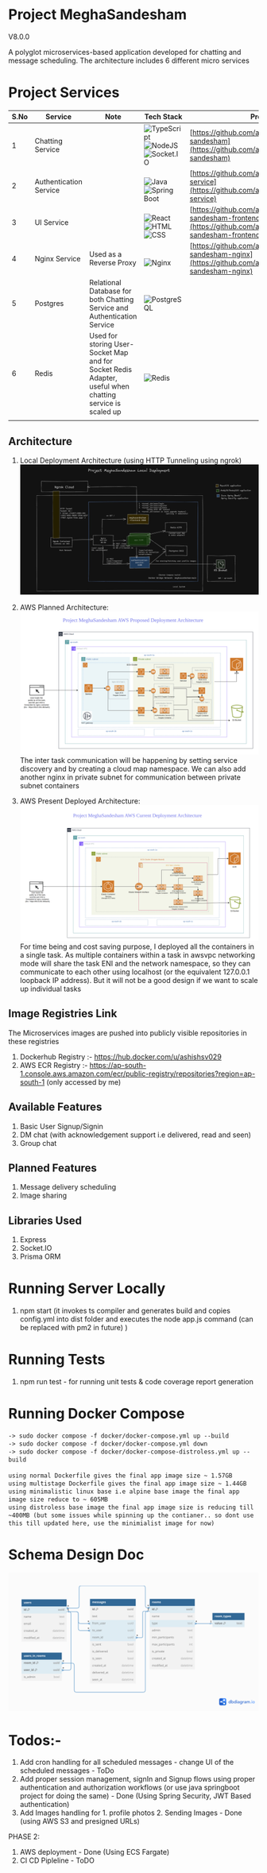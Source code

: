 # Project MeghaSandesham
V8.0.0

A polyglot microservices-based application developed for chatting and message scheduling. The architecture includes 6 different micro services 

# Project Services

| S.No | Service               | Note                                                                                                  | Tech Stack                                                         | Project Link                                                                                                      |
|------|-----------------------|-------------------------------------------------------------------------------------------------------|--------------------------------------------------------------------|------------------------------------------------------------------------------------------------------------------|
| 1    | Chatting Service      |                                                                                                       | ![TypeScript](https://img.shields.io/badge/-TypeScript-007ACC?style=flat&logo=typescript&logoColor=white)  ![NodeJS](https://img.shields.io/badge/-NodeJS-339933?style=flat&logo=node.js&logoColor=white) ![Socket.IO](https://img.shields.io/badge/-Socket.io-010101?style=flat&logo=socket.io&logoColor=white)  | [https://github.com/ashishsv029/megha-sandesham](https://github.com/ashishsv029/megha-sandesham)                  |
| 2    | Authentication Service|                                                                                                       | <br>![Java](https://img.shields.io/badge/-Java-007396?style=flat&logo=java&logoColor=white)<br>![Spring Boot](https://img.shields.io/badge/-Spring%20Boot-6DB33F?style=flat&logo=spring-boot&logoColor=white)             | [https://github.com/ashishsv029/authentication-service](https://github.com/ashishsv029/authentication-service)    |
| 3    | UI Service            |                                                                                                       | <br>![React](https://img.shields.io/badge/-React-61DAFB?style=flat&logo=react&logoColor=white)<br>![HTML](https://img.shields.io/badge/-HTML5-E34F26?style=flat&logo=html5&logoColor=white)<br>![CSS](https://img.shields.io/badge/-CSS3-1572B6?style=flat&logo=css3&logoColor=white) | [https://github.com/ashishsv029/megha-sandesham-frontend](https://github.com/ashishsv029/megha-sandesham-frontend)|
| 4    | Nginx Service         | Used as a Reverse Proxy                                                                               | <br>![Nginx](https://img.shields.io/badge/-Nginx-009639?style=flat&logo=nginx&logoColor=white)                                           | [https://github.com/ashishsv029/megha-sandesham-nginx](https://github.com/ashishsv029/megha-sandesham-nginx)      |
| 5    | Postgres              | Relational Database for both Chatting Service and Authentication Service                              | ![PostgreSQL](https://img.shields.io/badge/-PostgreSQL-336791?style=flat&logo=postgresql&logoColor=white)                                                                   |                                                                                                                  |
| 6    | Redis                 | Used for storing User-Socket Map and for Socket Redis Adapter, useful when chatting service is scaled up | <br>![Redis](https://img.shields.io/badge/-Redis-DC382D?style=flat&logo=redis&logoColor=white)                                                                    |                                                                                                                  |
                                                                         |


## Architecture
1. Local Deployment Architecture (using HTTP Tunneling using ngrok)
![MeghaSandeshaLocalDeploymentArchitecture](https://github.com/ashishsv029/megha-sandesham/blob/master/public/readme_images/MeghaSandeshamLocalDeployment.png)

2. AWS Planned Architecture:
![MeghaSandeshaPlannedDeploymentArchitecture](https://github.com/ashishsv029/megha-sandesham/blob/master/public/readme_images/MeghaSandeshamPropesdDeploymentArchitecture.png)
The inter task communication will be happening by setting service discovery and by creating a cloud map namespace. We can also add another nginx in private subnet for communication between private subnet containers

3. AWS Present Deployed Architecture:
![MeghaSandeshaCurrentDeploymentArchitecture](https://github.com/ashishsv029/megha-sandesham/blob/master/public/readme_images/MeghaSandeshamAWSCurrentArchitecture.png)
For time being and cost saving purpose, I deployed all the containers in a single task. As multiple containers within a task in awsvpc networking mode will share the task ENI and the network namespace, so they can communicate to each other using localhost (or the equivalent 127.0.0.1 loopback IP address). But it will not be a good design if we want to scale up individual tasks



## Image Registries Link
The Microservices images are pushed into publicly visible repositories in these registries

1. Dockerhub Registry :- https://hub.docker.com/u/ashishsv029
2. AWS ECR Registry :- https://ap-south-1.console.aws.amazon.com/ecr/public-registry/repositories?region=ap-south-1 (only accessed by me)

## Available Features
1. Basic User Signup/Signin
2. DM chat (with acknowledgement support i.e delivered, read and seen)
3. Group chat


## Planned Features
1. Message delivery scheduling
2. Image sharing


## Libraries Used
1. Express 
2. Socket.IO
3. Prisma ORM

# Running Server Locally
1. npm start (it invokes ts compiler and generates build and copies config.yml into dist folder and executes the node app.js command (can be replaced with pm2 in future) )

# Running Tests
1. npm run test - for running unit tests & code coverage report generation

# Running Docker Compose
    -> sudo docker compose -f docker/docker-compose.yml up --build
    -> sudo docker compose -f docker/docker-compose.yml down
    -> sudo docker compose -f docker/docker-compose-distroless.yml up --build

    using normal Dockerfile gives the final app image size ~ 1.57GB
    using multistage Dockerfile gives the final app image size ~ 1.44GB
    using minimalistic linux base i.e alpine base image the final app image size reduce to ~ 605MB
    using distroless base image the final app image size is reducing till ~400MB (but some issues while spinning up the contianer.. so dont use this till updated here, use the minimialist image for now)

# Schema Design Doc

![MeghaSandeshamSchemaDesign](https://github.com/ashishsv029/megha-sandesham/blob/master/public/readme_images/MeghaSandesham.png)


# Todos:-

1. Add cron handling for all scheduled messages - change UI of the scheduled messages -  ToDo
2. Add proper session management, signIn and Signup flows using proper authentication and authorization workflows (or use java springboot project for doing the same) - Done (Using Spring Security, JWT Based authentication)
4. Add Images handling for 1. profile photos 2. Sending Images - Done (using AWS S3 and presigned URLs)

PHASE 2:

1. AWS deployment - Done (Using ECS Fargate)
2. CI CD Pipleline - ToDO

